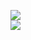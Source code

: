 [![](https://img.shields.io/badge/Made%20With-Github%20Spray-lightgrey.svg?style=for-the-badge&logo=github)](https://github.com/Annihil/github-spray#29819)  
[![](https://i.imgur.com/2DrTn0Z.gif)](https://github.com/Annihil/github-spray)